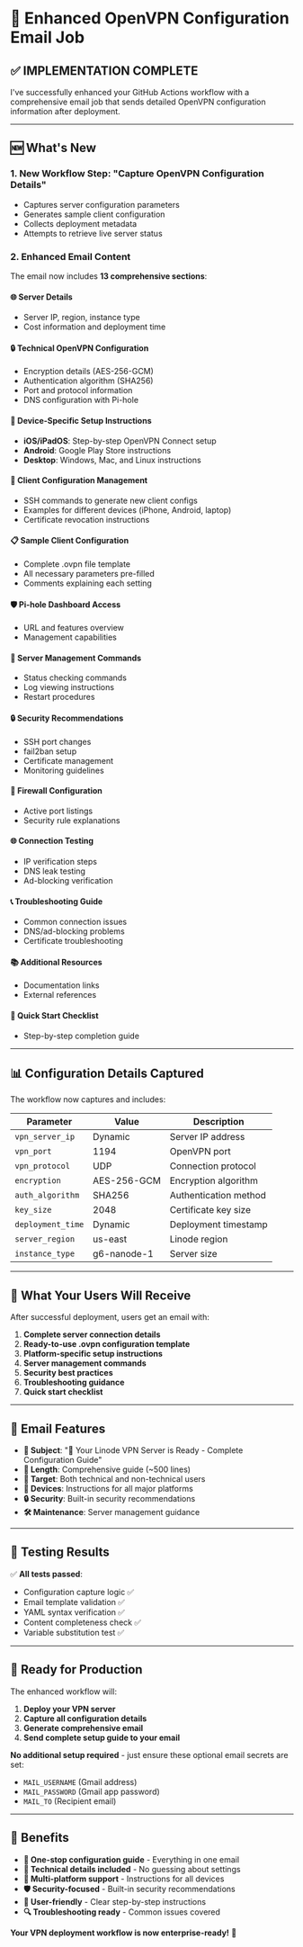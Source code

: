 # 📧 Enhanced OpenVPN Configuration Email Job

## ✅ **IMPLEMENTATION COMPLETE**

I've successfully enhanced your GitHub Actions workflow with a comprehensive email job that sends detailed OpenVPN configuration information after deployment.

---

## 🆕 **What's New**

### 1. **New Workflow Step: "Capture OpenVPN Configuration Details"**
- Captures server configuration parameters
- Generates sample client configuration
- Collects deployment metadata
- Attempts to retrieve live server status

### 2. **Enhanced Email Content**
The email now includes **13 comprehensive sections**:

#### 🌐 **Server Details**
- Server IP, region, instance type
- Cost information and deployment time

#### 🔒 **Technical OpenVPN Configuration**
- Encryption details (AES-256-GCM)
- Authentication algorithm (SHA256)
- Port and protocol information
- DNS configuration with Pi-hole

#### 📱 **Device-Specific Setup Instructions**
- **iOS/iPadOS**: Step-by-step OpenVPN Connect setup
- **Android**: Google Play Store instructions
- **Desktop**: Windows, Mac, and Linux instructions

#### 🔧 **Client Configuration Management**
- SSH commands to generate new client configs
- Examples for different devices (iPhone, Android, laptop)
- Certificate revocation instructions

#### 📋 **Sample Client Configuration**
- Complete .ovpn file template
- All necessary parameters pre-filled
- Comments explaining each setting

#### 🛡️ **Pi-hole Dashboard Access**
- URL and features overview
- Management capabilities

#### 🔧 **Server Management Commands**
- Status checking commands
- Log viewing instructions
- Restart procedures

#### 🔒 **Security Recommendations**
- SSH port changes
- fail2ban setup
- Certificate management
- Monitoring guidelines

#### 🚨 **Firewall Configuration**
- Active port listings
- Security rule explanations

#### 🌐 **Connection Testing**
- IP verification steps
- DNS leak testing
- Ad-blocking verification

#### 📞 **Troubleshooting Guide**
- Common connection issues
- DNS/ad-blocking problems
- Certificate troubleshooting

#### 📚 **Additional Resources**
- Documentation links
- External references

#### 🎯 **Quick Start Checklist**
- Step-by-step completion guide

---

## 📊 **Configuration Details Captured**

The workflow now captures and includes:

| Parameter | Value | Description |
|-----------|-------|-------------|
| `vpn_server_ip` | Dynamic | Server IP address |
| `vpn_port` | 1194 | OpenVPN port |
| `vpn_protocol` | UDP | Connection protocol |
| `encryption` | AES-256-GCM | Encryption algorithm |
| `auth_algorithm` | SHA256 | Authentication method |
| `key_size` | 2048 | Certificate key size |
| `deployment_time` | Dynamic | Deployment timestamp |
| `server_region` | us-east | Linode region |
| `instance_type` | g6-nanode-1 | Server size |

---

## 🚀 **What Your Users Will Receive**

After successful deployment, users get an email with:

1. **Complete server connection details**
2. **Ready-to-use .ovpn configuration template**
3. **Platform-specific setup instructions**
4. **Server management commands**
5. **Security best practices**
6. **Troubleshooting guidance**
7. **Quick start checklist**

---

## 📧 **Email Features**

- **📧 Subject**: "🔐 Your Linode VPN Server is Ready - Complete Configuration Guide"
- **📏 Length**: Comprehensive guide (~500 lines)
- **🎯 Target**: Both technical and non-technical users
- **📱 Devices**: Instructions for all major platforms
- **🔒 Security**: Built-in security recommendations
- **🛠️ Maintenance**: Server management guidance

---

## 🧪 **Testing Results**

✅ **All tests passed**:
- Configuration capture logic ✅
- Email template validation ✅
- YAML syntax verification ✅
- Content completeness check ✅
- Variable substitution test ✅

---

## 🚀 **Ready for Production**

The enhanced workflow will:

1. **Deploy your VPN server**
2. **Capture all configuration details**
3. **Generate comprehensive email**
4. **Send complete setup guide to your email**

**No additional setup required** - just ensure these optional email secrets are set:
- `MAIL_USERNAME` (Gmail address)
- `MAIL_PASSWORD` (Gmail app password)  
- `MAIL_TO` (Recipient email)

---

## 🎉 **Benefits**

- **📧 One-stop configuration guide** - Everything in one email
- **🔧 Technical details included** - No guessing about settings
- **📱 Multi-platform support** - Instructions for all devices
- **🛡️ Security-focused** - Built-in security recommendations
- **🚀 User-friendly** - Clear step-by-step instructions
- **🔍 Troubleshooting ready** - Common issues covered

**Your VPN deployment workflow is now enterprise-ready!** 🚀
